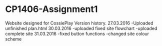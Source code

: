 # CP1406-Assignment1
Website designed for CossiePlay
Version history.
27.03.2016
-Uploaded unfinished plan.html
30.03.2016
-uploaded fixed site flowchart
-uploaded complete site
31.03.2016
-fixed button functions
-changed site colour scheme
